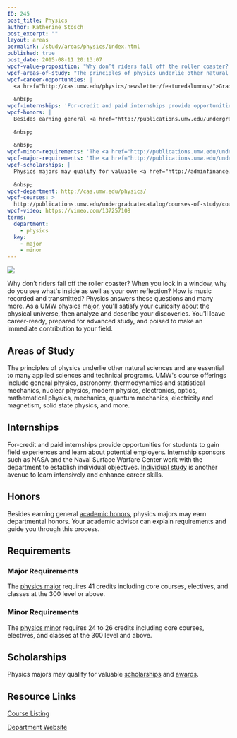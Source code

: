 ```yaml
---
ID: 245
post_title: Physics
author: Katherine Stosch
post_excerpt: ""
layout: areas
permalink: /study/areas/physics/index.html
published: true
post_date: 2015-08-11 20:13:07
wpcf-value-proposition: "Why don’t riders fall off the roller coaster? When you look in a window, why do you see what's inside as well as your own reflection? How is music recorded and transmitted? Physics answers these questions and many more. As a UMW physics major, you'll satisfy your curiosity about the physical universe, then analyze and describe your discoveries. You'll leave career-ready, prepared for advanced study, and poised to make an immediate contribution to your field."
wpcf-areas-of-study: "The principles of physics underlie other natural sciences and are essential to many applied sciences and technical programs. UMW's course offerings include general physics, astronomy, thermodynamics and statistical mechanics, nuclear physics, modern physics, electronics, optics, mathematical physics, mechanics, quantum mechanics, electricity and magnetism, solid state physics, and more."
wpcf-career-opportunties: |
  <a href="http://cas.umw.edu/physics/newsletter/featuredalumnus/">Graduates in physics</a> establish careers as researchers, educators, and engineers in such fields as acoustics, astronomy, astrophysics, atomic physics, biophysics, chemical physics, fluid dynamics, geophysics, low-temperature physics, medical physics, materials science, nuclear physics, optics, particle physics, plasma physics, solid state physics, spectroscopy, and vacuum physics.
  
  &nbsp;
wpcf-internships: 'For-credit and paid internships provide opportunities for students to gain field experiences and learn about potential employers. Internship sponsors such as NASA and the Naval Surface Warfare Center work with the department to establish individual objectives. <a href="http://cas.umw.edu/physics/individual-study/">Individual study</a> is another avenue to learn intensively and enhance career skills.'
wpcf-honors: |
  Besides earning general <a href="http://publications.umw.edu/undergraduatecatalog/academic_policies/honors/">academic honors</a>, physics majors may earn departmental honors. Your academic advisor can explain requirements and guide you through this process.
  
  &nbsp;
  
  &nbsp;
wpcf-minor-requirements: 'The <a href="http://publications.umw.edu/undergraduatecatalog/courses-of-study/minors/phys/">physics minor</a> requires 24 to 26 credits including core courses, electives, and classes at the 300 level and above.'
wpcf-major-requirements: 'The <a href="http://publications.umw.edu/undergraduatecatalog/courses-of-study/majors/physics-major/">physics major</a> requires 41 credits including core courses, electives, and classes at the 300 level or above.'
wpcf-scholarships: |
  Physics majors may qualify for valuable <a href="http://adminfinance.umw.edu/financialaid/scholarship-information/">scholarships</a> and <a href="http://cas.umw.edu/physics/newsletter/awards/">awards</a>.
  
  &nbsp;
wpcf-department: http://cas.umw.edu/physics/
wpcf-courses: >
  http://publications.umw.edu/undergraduatecatalog/courses-of-study/course-descriptions/phys/
wpcf-video: https://vimeo.com/137257108
terms:
  department:
    - physics
  key:
    - major
    - minor
---
```


<!-- Types Custom Fields: -->

<!-- video -->
[![](https://i.vimeocdn.com/video/532086770_960.jpg)](https://vimeo.com/137257108)
<!-- End video -->

<!-- value-proposition -->
Why don’t riders fall off the roller coaster? When you look in a window, why do you see what's inside as well as your own reflection? How is music recorded and transmitted? Physics answers these questions and many more. As a UMW physics major, you'll satisfy your curiosity about the physical universe, then analyze and describe your discoveries. You'll leave career-ready, prepared for advanced study, and poised to make an immediate contribution to your field.
<!-- End value-proposition -->

<!-- areas-of-study -->
## Areas of Study
The principles of physics underlie other natural sciences and are essential to many applied sciences and technical programs. UMW's course offerings include general physics, astronomy, thermodynamics and statistical mechanics, nuclear physics, modern physics, electronics, optics, mathematical physics, mechanics, quantum mechanics, electricity and magnetism, solid state physics, and more.
<!-- End areas-of-study -->

<!-- internships -->
## Internships
For-credit and paid internships provide opportunities for students to gain field experiences and learn about potential employers. Internship sponsors such as NASA and the Naval Surface Warfare Center work with the department to establish individual objectives. [Individual study](http://cas.umw.edu/physics/individual-study/) is another avenue to learn intensively and enhance career skills.
<!-- End internships -->

<!-- honors -->
## Honors
Besides earning general [academic honors](http://publications.umw.edu/undergraduatecatalog/academic_policies/honors/), physics majors may earn departmental honors. Your academic advisor can explain requirements and guide you through this process.
<!-- End honors -->

<!-- requirements -->
## Requirements

<!-- major-requirements -->
### Major Requirements
The [physics major](http://publications.umw.edu/undergraduatecatalog/courses-of-study/majors/physics-major/) requires 41 credits including core courses, electives, and classes at the 300 level or above.
<!-- End major-requirements -->

<!-- minor-requirements -->
### Minor Requirements
The [physics minor](http://publications.umw.edu/undergraduatecatalog/courses-of-study/minors/phys/) requires 24 to 26 credits including core courses, electives, and classes at the 300 level and above.
<!-- End minor-requirements -->

<!-- End requirements -->

<!-- scholarships -->
## Scholarships
Physics majors may qualify for valuable [scholarships](http://adminfinance.umw.edu/financialaid/scholarship-information/) and [awards](http://cas.umw.edu/physics/newsletter/awards/).
<!-- End scholarships -->

<!-- resource-links -->
## Resource Links

<!-- courses -->
[Course Listing](http://publications.umw.edu/undergraduatecatalog/courses-of-study/course-descriptions/phys/)

<!-- End courses -->


<!-- department -->
[Department Website](http://cas.umw.edu/physics/)

<!-- End department -->

<!-- End resource-links -->

<!-- End Types Custom Fields -->